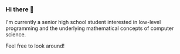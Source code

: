 ### Hi there 👋


I'm currently a senior high school student interested in low-level programming and the underlying mathematical concepts of computer science.

Feel free to look around!
